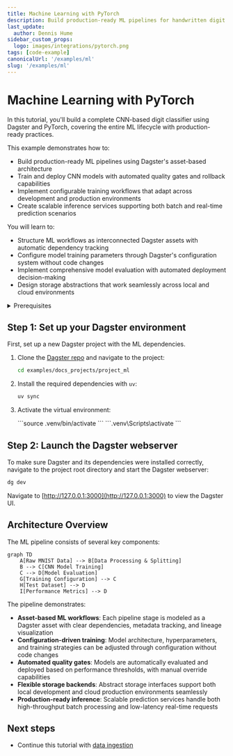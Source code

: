 ```yaml
---
title: Machine Learning with PyTorch
description: Build production-ready ML pipelines for handwritten digit classification
last_update:
  author: Dennis Hume
sidebar_custom_props:
  logo: images/integrations/pytorch.png
tags: [code-example]
canonicalUrl: '/examples/ml'
slug: '/examples/ml'
---
```


# Machine Learning with PyTorch

In this tutorial, you'll build a complete CNN-based digit classifier using Dagster and PyTorch, covering the entire ML lifecycle with production-ready practices.

This example demonstrates how to:

- Build production-ready ML pipelines using Dagster's asset-based architecture
- Train and deploy CNN models with automated quality gates and rollback capabilities
- Implement configurable training workflows that adapt across development and production environments
- Create scalable inference services supporting both batch and real-time prediction scenarios

You will learn to:

- Structure ML workflows as interconnected Dagster assets with automatic dependency tracking
- Configure model training parameters through Dagster's configuration system without code changes
- Implement comprehensive model evaluation with automated deployment decision-making
- Design storage abstractions that work seamlessly across local and cloud environments

<details>
  <summary>Prerequisites</summary>

To follow the steps in this guide, you'll need:

- Basic Python knowledge
- Python 3.9+ installed on your system. Refer to the [Installation guide](/getting-started/installation) for information.
- Basic familiarity with machine learning concepts (neural networks, training/validation splits)
- Understanding of PyTorch fundamentals (tensors, models, training loops)

</details>

## Step 1: Set up your Dagster environment

First, set up a new Dagster project with the ML dependencies.

1. Clone the [Dagster repo](https://github.com/dagster-io/dagster) and navigate to the project:

   ```bash
   cd examples/docs_projects/project_ml
   ```

2. Install the required dependencies with `uv`:

   ```bash
   uv sync
   ```

3. Activate the virtual environment:

   <Tabs>
     <TabItem value="macos" label="MacOS">
       ```source .venv/bin/activate ```
     </TabItem>
     <TabItem value="windows" label="Windows">
       ```.venv\Scripts\activate ```
     </TabItem>
   </Tabs>

## Step 2: Launch the Dagster webserver

To make sure Dagster and its dependencies were installed correctly, navigate to the project root directory and start the Dagster webserver:

```bash
dg dev
```

Navigate to [http://127.0.0.1:3000](http://127.0.0.1:3000) to view the Dagster UI.

## Architecture Overview

The ML pipeline consists of several key components:

```mermaid
graph TD
    A[Raw MNIST Data] --> B[Data Processing & Splitting]
    B --> C[CNN Model Training]
    C --> D[Model Evaluation]
    G[Training Configuration] --> C
    H[Test Dataset] --> D
    I[Performance Metrics] --> D
```

The pipeline demonstrates:

- **Asset-based ML workflows**: Each pipeline stage is modeled as a Dagster asset with clear dependencies, metadata tracking, and lineage visualization
- **Configuration-driven training**: Model architecture, hyperparameters, and training strategies can be adjusted through configuration without code changes
- **Automated quality gates**: Models are automatically evaluated and deployed based on performance thresholds, with manual override capabilities
- **Flexible storage backends**: Abstract storage interfaces support both local development and cloud production environments seamlessly
- **Production-ready inference**: Scalable prediction services handle both high-throughput batch processing and low-latency real-time requests

## Next steps

- Continue this tutorial with [data ingestion](/examples/full-pipelines/ml/data-ingestion)
